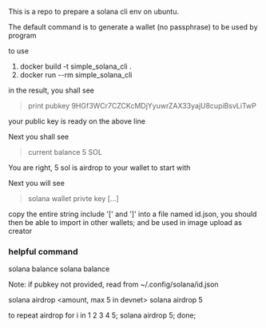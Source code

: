 This is a repo to prepare a solana cli env on ubuntu. 

The default command is to generate a wallet (no passphrase) to be used by program

to use
1. docker build -t simple_solana_cli .
2. docker run --rm simple_solana_cli

in the result, you shall see
> print pubkey
> 9HGf3WCr7CZCKcMDjYyuwrZAX33yajU8cupiBsvLiTwP

your public key is ready on the above line

Next you shall see 
> current balance
> 5 SOL

You are right, 5 sol is airdrop to your wallet to start with

Next you will see 
> solana wallet privte key
> [...]

copy the entire string include '[' and ']' into a file named id.json, you should then be able to import in other wallets; and be used in image upload as creator

### helpful command
solana balance
    solana balance <pubkey>

Note: if pubkey not provided, read from ~/.config/solana/id.json

solana airdrop <amount, max 5 in devnet> <pubkey>
    solana airdrop 5

to repeat airdrop
    for i in 1 2 3 4 5; solana airdrop 5; done;


